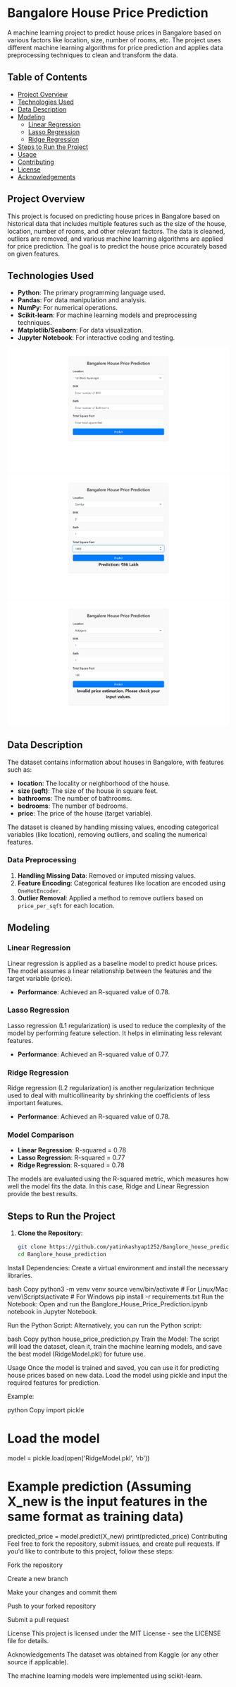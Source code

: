 # Bangalore House Price Prediction

A machine learning project to predict house prices in Bangalore based on various factors like location, size, number of rooms, etc. The project uses different machine learning algorithms for price prediction and applies data preprocessing techniques to clean and transform the data.

## Table of Contents

- [Project Overview](#project-overview)
- [Technologies Used](#technologies-used)
- [Data Description](#data-description)
- [Modeling](#modeling)
  - [Linear Regression](#linear-regression)
  - [Lasso Regression](#lasso-regression)
  - [Ridge Regression](#ridge-regression)
- [Steps to Run the Project](#steps-to-run-the-project)
- [Usage](#usage)
- [Contributing](#contributing)
- [License](#license)
- [Acknowledgements](#acknowledgements)

## Project Overview

This project is focused on predicting house prices in Bangalore based on historical data that includes multiple features such as the size of the house, location, number of rooms, and other relevant factors. The data is cleaned, outliers are removed, and various machine learning algorithms are applied for price prediction. The goal is to predict the house price accurately based on given features.

## Technologies Used

- **Python**: The primary programming language used.
- **Pandas**: For data manipulation and analysis.
- **NumPy**: For numerical operations.
- **Scikit-learn**: For machine learning models and preprocessing techniques.
- **Matplotlib/Seaborn**: For data visualization.
- **Jupyter Notebook**: For interactive coding and testing.

![Screenshot of initial screen](Screenshot%202025-03-28%20165450.png)
![Screenshot with predicted_price](Screenshot%202025-03-28%20165600.png)
![Screenshot with wrong_input](Screenshot%202025-03-28%20165615.png)

## Data Description

The dataset contains information about houses in Bangalore, with features such as:

- **location**: The locality or neighborhood of the house.
- **size (sqft)**: The size of the house in square feet.
- **bathrooms**: The number of bathrooms.
- **bedrooms**: The number of bedrooms.
- **price**: The price of the house (target variable).

The dataset is cleaned by handling missing values, encoding categorical variables (like location), removing outliers, and scaling the numerical features.

### Data Preprocessing

1. **Handling Missing Data**: Removed or imputed missing values.
2. **Feature Encoding**: Categorical features like location are encoded using `OneHotEncoder`.
3. **Outlier Removal**: Applied a method to remove outliers based on `price_per_sqft` for each location.

## Modeling

### Linear Regression

Linear regression is applied as a baseline model to predict house prices. The model assumes a linear relationship between the features and the target variable (price).

- **Performance**: Achieved an R-squared value of 0.78.

### Lasso Regression

Lasso regression (L1 regularization) is used to reduce the complexity of the model by performing feature selection. It helps in eliminating less relevant features.

- **Performance**: Achieved an R-squared value of 0.77.

### Ridge Regression

Ridge regression (L2 regularization) is another regularization technique used to deal with multicollinearity by shrinking the coefficients of less important features.

- **Performance**: Achieved an R-squared value of 0.78.

### Model Comparison

- **Linear Regression**: R-squared = 0.78
- **Lasso Regression**: R-squared = 0.77
- **Ridge Regression**: R-squared = 0.78

The models are evaluated using the R-squared metric, which measures how well the model fits the data. In this case, Ridge and Linear Regression provide the best results.

## Steps to Run the Project

1. **Clone the Repository**:
   ```bash
   git clone https://github.com/yatinkashyap1252/Banglore_house_prediction.git
   cd Banglore_house_prediction
Install Dependencies: Create a virtual environment and install the necessary libraries.

bash
Copy
python3 -m venv venv
source venv/bin/activate  # For Linux/Mac
venv\Scripts\activate     # For Windows
pip install -r requirements.txt
Run the Notebook: Open and run the Banglore_House_Price_Prediction.ipynb notebook in Jupyter Notebook.

Run the Python Script: Alternatively, you can run the Python script:

bash
Copy
python house_price_prediction.py
Train the Model: The script will load the dataset, clean it, train the machine learning models, and save the best model (RidgeModel.pkl) for future use.

Usage
Once the model is trained and saved, you can use it for predicting house prices based on new data. Load the model using pickle and input the required features for prediction.

Example:

python
Copy
import pickle

# Load the model
model = pickle.load(open('RidgeModel.pkl', 'rb'))

# Example prediction (Assuming X_new is the input features in the same format as training data)
predicted_price = model.predict(X_new)
print(predicted_price)
Contributing
Feel free to fork the repository, submit issues, and create pull requests. If you'd like to contribute to this project, follow these steps:

Fork the repository

Create a new branch

Make your changes and commit them

Push to your forked repository

Submit a pull request

License
This project is licensed under the MIT License - see the LICENSE file for details.

Acknowledgements
The dataset was obtained from Kaggle (or any other source if applicable).

The machine learning models were implemented using scikit-learn.
